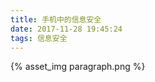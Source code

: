 ```yaml
---
title: 手机中的信息安全
date: 2017-11-28 19:45:24
tags: 信息安全
---
```

<!-- more -->
{% asset_img paragraph.png %}